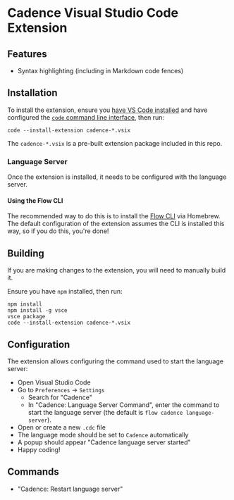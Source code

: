 # Cadence Visual Studio Code Extension

## Features

- Syntax highlighting (including in Markdown code fences)

## Installation

To install the extension, ensure you [have VS Code installed](https://code.visualstudio.com/docs/setup/mac)
and have configured the [`code` command line interface](https://code.visualstudio.com/docs/setup/mac#_launching-from-the-command-line),
then run:
```shell script
code --install-extension cadence-*.vsix
```

The `cadence-*.vsix` is a pre-built extension package included in this repo.

### Language Server
Once the extension is installed, it needs to be configured with the language server.

#### Using the Flow CLI
The recommended way to do this is to install the [Flow CLI](TODO) via Homebrew.
The default configuration of the extension assumes the CLI is installed this way,
so if you do this, you're done!

## Building
If you are making changes to the extension, you will need to manually build it.

Ensure you have `npm` installed, then run:
```shell script
npm install
npm install -g vsce
vsce package
code --install-extension cadence-*.vsix
```

## Configuration
The extension allows configuring the command used to start the language server:
- Open Visual Studio Code
- Go to `Preferences` → `Settings`
  - Search for "Cadence"
  - In "Cadence: Language Server Command", enter the command to start the language
    server (the default is `flow cadence language-server`).
- Open or create a new `.cdc` file
- The language mode should be set to `Cadence` automatically
- A popup should appear "Cadence language server started"
- Happy coding!

## Commands
- "Cadence: Restart language server"
